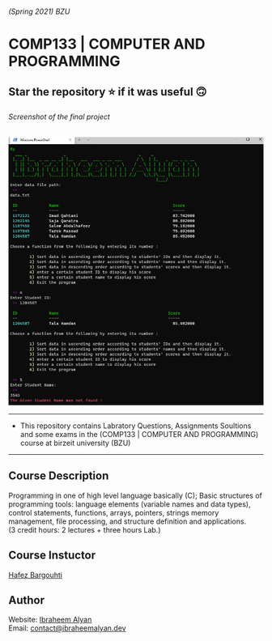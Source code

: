 ###### (Spring 2021) BZU
# COMP133 | COMPUTER AND PROGRAMMING 

## Star the repository ⭐ if it was useful 🙃    
###### Screenshot of the final project
![Screenshot of final project](https://github.com/ibraheemalayan/COMP133_BZU/raw/main/Final_Project/My_Final_Project/Screenshot.png)

-----------------------------------------------
* This repository contains Labratory Questions, Assignments Soultions and some exams in the (COMP133 | COMPUTER AND PROGRAMMING) course at birzeit university (BZU)
-----------------------------------------------

## Course Description
Programming in one of high level language basically (C); Basic structures of programming tools: language elements (variable names and data types), control statements, functions, arrays, pointers, strings memory management, file processing, and structure definition and applications.  
(3 credit hours: 2 lectures + three hours Lab.)


## Course Instuctor
[Hafez Bargouhti](https://www.birzeit.edu/en/faculty-staff/hafez-barghouthi)

## Author
Website: [Ibraheem Alyan](https://www.ibraheemalyan.dev/)    
Email: contact@ibraheemalyan.dev
